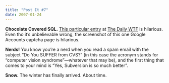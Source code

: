 ```yaml
---
title: "Post It #7"
date: 2007-01-24
---
```


**Chocolate Covered SQL.** [This particular entry][1] at [The Daily WTF][2] is hilarious. Even tho it’s unbelievable wrong, the screenshot of this one Google Accounts captcha page is hilarious.

**Nerds!** You know you’re a nerd when you read a spam email with the subject “Do You SUFFER from CVS?” (in this case the acronym stands for “computer vision syndrome”—whatever that may be), and the first thing that comes to your mind is “Yes, Subversion is so much better”.

**Snow.** The winter has finally arrived. About time.

[1]: http://thedailywtf.com/Articles/Chocolate_Covered_SQL.aspx
[2]: http://thedailywtf.com/

